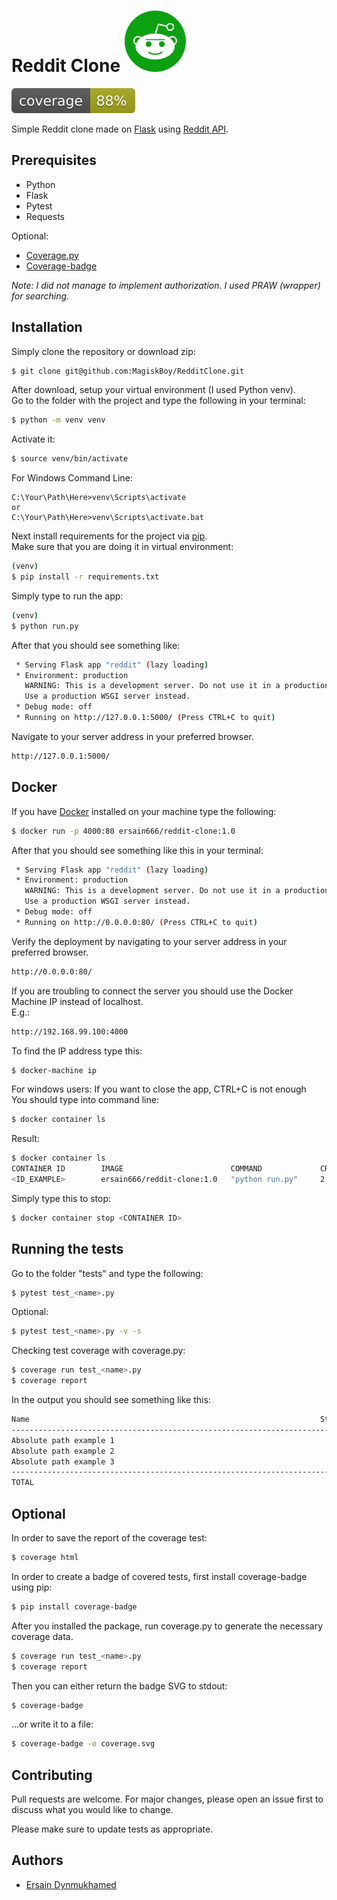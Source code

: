 # Reddit Clone ![Alt text](/reddit/static/img/reddit.png)
![Alt text](/test/coverage.svg)


Simple Reddit clone made on [Flask](http://flask.pocoo.org/) using [Reddit API](https://www.reddit.com/dev/api/).

## Prerequisites
* Python
* Flask
* Pytest
* Requests

Optional:
* [Coverage.py](https://coverage.readthedocs.io/en/v4.5.x/)
* [Coverage-badge](https://pypi.org/project/coverage-badge/)

_Note: I did not manage to implement authorization._
_I used PRAW (wrapper) for searching._

## Installation

Simply clone the repository or download zip: 
```sh
$ git clone git@github.com:MagiskBoy/RedditClone.git
```
After download, setup your virtual environment (I used Python venv).
<br>
Go to the folder with the project and type the following in your terminal:
```sh
$ python -m venv venv
```

Activate it:
```sh
$ source venv/bin/activate
```
For Windows Command Line:
```
C:\Your\Path\Here>venv\Scripts\activate
or
C:\Your\Path\Here>venv\Scripts\activate.bat
```

Next install requirements for the project via [pip](https://pip.pypa.io/en/stable/installing/).
<br>
Make sure that you are doing it in virtual environment:
```sh
(venv)
$ pip install -r requirements.txt
```
Simply type to run the app:
```sh
(venv)
$ python run.py
```
After that you should see something like:
```sh
 * Serving Flask app "reddit" (lazy loading)
 * Environment: production
   WARNING: This is a development server. Do not use it in a production deployment.
   Use a production WSGI server instead.
 * Debug mode: off
 * Running on http://127.0.0.1:5000/ (Press CTRL+C to quit)
```
Navigate to your server address in your preferred browser.
```sh
http://127.0.0.1:5000/
```


##  Docker
If you have [Docker](https://www.docker.com/) installed on your machine type the following:
```sh
$ docker run -p 4000:80 ersain666/reddit-clone:1.0
```

After that you should see something like this in your terminal:
```sh
 * Serving Flask app "reddit" (lazy loading)
 * Environment: production
   WARNING: This is a development server. Do not use it in a production deployment.
   Use a production WSGI server instead.
 * Debug mode: off
 * Running on http://0.0.0.0:80/ (Press CTRL+C to quit)
```
Verify the deployment by navigating to your server address in your preferred browser.
```sh
http://0.0.0.0:80/
```

If you are troubling to connect the server you should use the Docker Machine IP instead of localhost. <br>
E.g.:
```sh
http://192.168.99.100:4000
```

To find the IP address type this:
```sh
$ docker-machine ip
```

For windows users:
If you want to close the app, CTRL+C is not enough
<br>
You should type into command line:
```sh
$ docker container ls 
```
Result:
```sh
$ docker container ls
CONTAINER ID        IMAGE                        COMMAND             CREATED             STATUS              PORTS                  NAMES
<ID_EXAMPLE>        ersain666/reddit-clone:1.0   "python run.py"     2 minutes ago       Up About a minute   0.0.0.0:4000->80/tcp   nostalgic_goodall
```
Simply type this to stop:
```sh
$ docker container stop <CONTAINER ID>
```

## Running the tests
Go to the folder "tests" and type the following:
```sh
$ pytest test_<name>.py
```
Optional:
```sh
$ pytest test_<name>.py -v -s
```

Checking test coverage with coverage.py:
```sh
$ coverage run test_<name>.py
$ coverage report
```
In the output you should see something like this:
```sh
Name                                                                 Stmts   Miss  Cover
----------------------------------------------------------------------------------------
Absolute path example 1                                                 11      0   100%
Absolute path example 2                                                 16      0   100%
Absolute path example 3                                                  8      0   100%
----------------------------------------------------------------------------------------
TOTAL                                                                   35      0   100%
```
## Optional
In order to save the report of the coverage test:
```sh
$ coverage html
```

In order to create a badge of covered tests, first install coverage-badge using pip:
```sh
$ pip install coverage-badge
```
After you installed the package, run coverage.py to generate the necessary coverage data.
```sh
$ coverage run test_<name>.py
$ coverage report
```
Then you can either return the badge SVG to stdout:
```sh
$ coverage-badge
```
…or write it to a file:
```sh
$ coverage-badge -o coverage.svg
```

## Contributing
Pull requests are welcome. For major changes, please open an issue first to discuss what you would like to change.

Please make sure to update tests as appropriate.

## Authors
* [Ersain Dynmukhamed](https://github.com/MagiskBoy)
